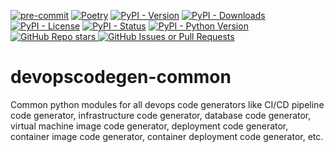 [![pre-commit](https://img.shields.io/badge/pre--commit-enabled-brightgreen?logo=pre-commit)](https://github.com/pre-commit/pre-commit)
[![Poetry](https://img.shields.io/endpoint?url=https://python-poetry.org/badge/v0.json)](https://python-poetry.org/)
[![PyPI - Version](https://img.shields.io/pypi/v/devops-code-generator-library)]()
[![PyPI - Downloads](https://img.shields.io/pypi/dm/devops-code-generator-library)](https://pypistats.org/packages/devops-code-generator-library)
[![PyPI - License](https://img.shields.io/pypi/l/devops-code-generator-library)]()
[![PyPI - Status](https://img.shields.io/pypi/status/devops-code-generator-library)]()
[![PyPI - Python Version](https://img.shields.io/pypi/pyversions/devops-code-generator-library)]()
[![GitHub Repo stars](https://img.shields.io/github/stars/devopscodegen/devopscodegen-common)
](https://star-history.com/#devopscodegen/devopscodegen-common)
[![GitHub Issues or Pull Requests](https://img.shields.io/github/issues/devopscodegen/devopscodegen-common)](https://github.com/devopscodegen/devopscodegen-common/issues)

# devopscodegen-common
Common python modules for all devops code generators like CI/CD pipeline code generator, infrastructure code generator, database code generator, virtual machine image code generator, deployment code generator, container image code generator, container deployment code generator, etc.
